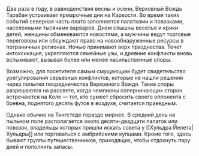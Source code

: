 Два раза в году, в равноденствия весны и осени, Верховный Вождь Тарабан устраивает ярмарочные дни на Карвости. Во время таких событий северная часть плато заполняется палатками и повозками, населенными тысячами варваров. Днем слышны веселье и крики детей, женщины обмениваются новостями, а мужчины ведут торговые переговоры или обсуждают право на новообнаруженные ресурсы в пограничных регионах. Ночью принимают верх празднества. Течет интоксикация, укрепляются семейные узы, и древние конфликты вновь вспыхивают, вызывая более или менее насильственные споры. 

Возможно, для посетителя самым смущающим будет свидетельство урегулирования серьезных конфликтов, которые не нашли решения через попытки посредничества Верховного Вождя. Такие споры разрешаются на рассвете, когда чемпионы соперничающих сторон встречаются на Коле — тот, кто сумеет сбросить своего оппонента с бревна, поднятого десять футов в воздухе, считается праведным.

Однако обычно на Тингстеде гораздо мирнее. В средний день на пыльном поле располагается около десяти-двадцати палаток или повозок, владельцы которых пришли искать совета у [[Хульдра Йелета|Хульдры]] или торговаться с амбрийскими купцами. Кроме того, здесь бывают группы путешественников, приходящих, чтобы отдохнуть пару дней и пополнить запасы.